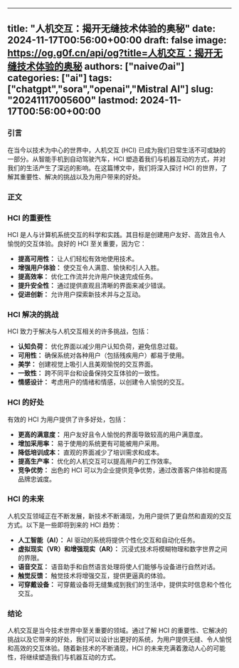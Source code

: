 
---
title: "人机交互：揭开无缝技术体验的奥秘"
date: 2024-11-17T00:56:00+00:00
draft: false
image: https://og.g0f.cn/api/og?title=人机交互：揭开无缝技术体验的奥秘
authors: ["naiveのai"]
categories: ["ai"]
tags: ["chatgpt","sora","openai","Mistral AI"]
slug: "20241117005600"
lastmod: 2024-11-17T00:56:00+00:00
---
### 引言

在当今以技术为中心的世界中，人机交互 (HCI) 已成为我们日常生活不可或缺的一部分。从智能手机到自动驾驶汽车，HCI 塑造着我们与机器互动的方式，并对我们的生活产生了深远的影响。在这篇博文中，我们将深入探讨 HCI 的世界，了解其重要性、解决的挑战以及为用户带来的好处。

### 正文

### HCI 的重要性

HCI 是人与计算机系统交互的科学和实践。其目标是创建用户友好、高效且令人愉悦的交互体验。良好的 HCI 至关重要，因为它：

- **提高可用性：** 让人们轻松有效地使用技术。
- **增强用户体验：** 使交互令人满意、愉快和引人入胜。
- **提高效率：** 优化工作流并允许用户快速完成任务。
- **提升安全性：** 通过提供直观且清晰的界面来减少错误。
- **促进创新：** 允许用户探索新技术并与之互动。

### HCI 解决的挑战

HCI 致力于解决与人机交互相关的许多挑战，包括：

- **认知负荷：** 优化界面以减少用户认知负荷，避免信息过载。
- **可用性：** 确保系统对各种用户（包括残疾用户）都易于使用。
- **美学：** 创建视觉上吸引人且美观愉悦的交互界面。
- **一致性：** 跨不同平台和设备保持交互体验的一致性。
- **情感设计：** 考虑用户的情绪和情感，以创建令人愉悦的交互。

### HCI 的好处

有效的 HCI 为用户提供了许多好处，包括：

- **更高的满意度：** 用户友好且令人愉悦的界面导致较高的用户满意度。
- **增加采用率：** 易于使用的系统更有可能被用户采用。
- **降低培训成本：** 直观的界面减少了培训需求和成本。
- **提高生产率：** 优化的人机交互可以提高用户的工作效率。
- **竞争优势：** 出色的 HCI 可以为企业提供竞争优势，通过改善客户体验和提高品牌忠诚度。

### HCI 的未来

人机交互领域正在不断发展，新技术不断涌现，为用户提供了更自然和直观的交互方式。以下是一些即将到来的 HCI 趋势：

- **人工智能（AI）：** AI 驱动的系统将提供个性化交互和自动化任务。
- **虚拟现实（VR）和增强现实（AR）：** 沉浸式技术将模糊物理和数字世界之间的界限。
- **语音交互：** 语音助手和自然语言处理将使人们能够与设备进行自然对话。
- **触觉反馈：** 触觉技术将增强交互，提供更逼真的体验。
- **可穿戴设备：** 可穿戴设备将无缝集成到我们的生活中，提供实时信息和个性化交互。

### 结论

人机交互是当今技术世界中至关重要的领域。通过了解 HCI 的重要性、它解决的挑战以及它带来的好处，我们可以设计出更好的系统，为用户提供无缝、令人愉悦和高效的交互体验。随着新技术的不断涌现，HCI 的未来充满着激动人心的可能性，将继续塑造我们与机器互动的方式。